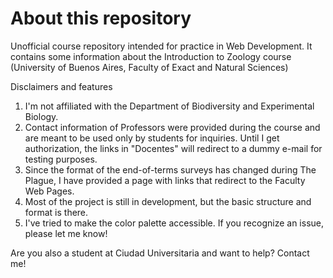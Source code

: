 # About this repository
Unofficial course repository intended for practice in Web Development. It contains some information about the Introduction to Zoology course (University of Buenos Aires, Faculty of Exact and Natural Sciences)

Disclaimers and features
1) I'm not affiliated with the Department of Biodiversity and Experimental Biology.
2) Contact information of Professors were provided during the course and are meant to be used only by students for inquiries. Until I get authorization, the links in "Docentes" will redirect to a dummy e-mail for testing purposes.
3) Since the format of the end-of-terms surveys has changed during The Plague, I have provided a page with links that redirect to the Faculty Web Pages.
4) Most of the project is still in development, but the basic structure and format is there.
5) I've tried to make the color palette accessible. If you recognize an issue, please let me know!

Are you also a student at Ciudad Universitaria and want to help? Contact me!
